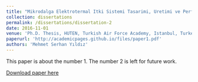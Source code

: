 ```yaml
---
title: "Mikrodalga Elektrotermal Itki Sistemi Tasarimi, Uretimi ve Performans Analizi"
collection: dissertations
permalink: /dissertations/dissertation-2
date: 2016-11-01
venue: 'Ph.D. Thesis, HUTEN, Turkish Air Force Academy, Istanbul, Turkey'
paperurl: 'http://academicpages.github.io/files/paper1.pdf'
authors: 'Mehmet Serhan Yıldız'
---
```

This paper is about the number 1. The number 2 is left for future work.

[Download paper here](http://academicpages.github.io/files/paper1.pdf)